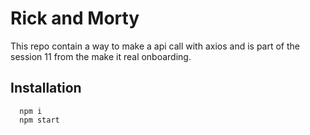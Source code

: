 # Rick and Morty

This repo contain a way to make a api call with axios and is part of the session 11 from the make it
real onboarding.

## Installation

```
  npm i
  npm start
```
